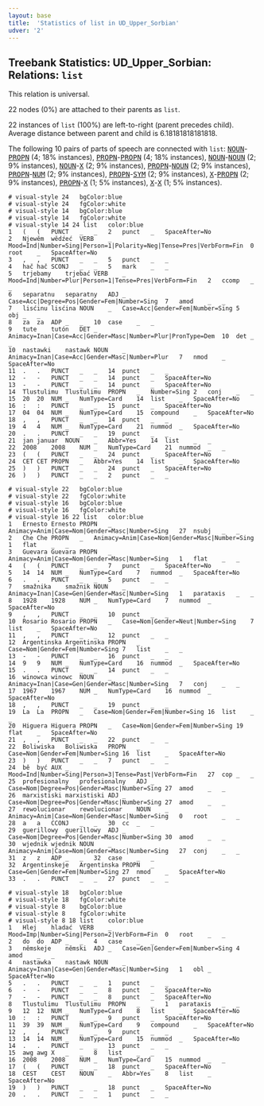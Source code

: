 ```yaml
---
layout: base
title:  'Statistics of list in UD_Upper_Sorbian'
udver: '2'
---
```


## Treebank Statistics: UD_Upper_Sorbian: Relations: `list`

This relation is universal.

22 nodes (0%) are attached to their parents as `list`.

22 instances of `list` (100%) are left-to-right (parent precedes child).
Average distance between parent and child is 6.18181818181818.

The following 10 pairs of parts of speech are connected with `list`: <tt><a href="hsb-pos-NOUN.html">NOUN</a></tt>-<tt><a href="hsb-pos-PROPN.html">PROPN</a></tt> (4; 18% instances), <tt><a href="hsb-pos-PROPN.html">PROPN</a></tt>-<tt><a href="hsb-pos-PROPN.html">PROPN</a></tt> (4; 18% instances), <tt><a href="hsb-pos-NOUN.html">NOUN</a></tt>-<tt><a href="hsb-pos-NOUN.html">NOUN</a></tt> (2; 9% instances), <tt><a href="hsb-pos-NOUN.html">NOUN</a></tt>-<tt><a href="hsb-pos-X.html">X</a></tt> (2; 9% instances), <tt><a href="hsb-pos-PROPN.html">PROPN</a></tt>-<tt><a href="hsb-pos-NOUN.html">NOUN</a></tt> (2; 9% instances), <tt><a href="hsb-pos-PROPN.html">PROPN</a></tt>-<tt><a href="hsb-pos-NUM.html">NUM</a></tt> (2; 9% instances), <tt><a href="hsb-pos-PROPN.html">PROPN</a></tt>-<tt><a href="hsb-pos-SYM.html">SYM</a></tt> (2; 9% instances), <tt><a href="hsb-pos-X.html">X</a></tt>-<tt><a href="hsb-pos-PROPN.html">PROPN</a></tt> (2; 9% instances), <tt><a href="hsb-pos-PROPN.html">PROPN</a></tt>-<tt><a href="hsb-pos-X.html">X</a></tt> (1; 5% instances), <tt><a href="hsb-pos-X.html">X</a></tt>-<tt><a href="hsb-pos-X.html">X</a></tt> (1; 5% instances).


~~~ conllu
# visual-style 24	bgColor:blue
# visual-style 24	fgColor:white
# visual-style 14	bgColor:blue
# visual-style 14	fgColor:white
# visual-style 14 24 list	color:blue
1	(	(	PUNCT	_	_	2	punct	_	SpaceAfter=No
2	Njewěm	wědźeć	VERB	_	Mood=Ind|Number=Sing|Person=1|Polarity=Neg|Tense=Pres|VerbForm=Fin	0	root	_	SpaceAfter=No
3	,	,	PUNCT	_	_	5	punct	_	_
4	hač	hač	SCONJ	_	_	5	mark	_	_
5	trjebamy	trjebać	VERB	_	Mood=Ind|Number=Plur|Person=1|Tense=Pres|VerbForm=Fin	2	ccomp	_	_
6	separatnu	separatny	ADJ	_	Case=Acc|Degree=Pos|Gender=Fem|Number=Sing	7	amod	_	_
7	lisćinu	lisćina	NOUN	_	Case=Acc|Gender=Fem|Number=Sing	5	obj	_	_
8	za	za	ADP	_	_	10	case	_	_
9	tute	tutón	DET	_	Animacy=Inan|Case=Acc|Gender=Masc|Number=Plur|PronType=Dem	10	det	_	_
10	nastawki	nastawk	NOUN	_	Animacy=Inan|Case=Acc|Gender=Masc|Number=Plur	7	nmod	_	SpaceAfter=No
11	.	.	PUNCT	_	_	14	punct	_	_
12	-	-	PUNCT	_	_	14	punct	_	SpaceAfter=No
13	-	-	PUNCT	_	_	14	punct	_	SpaceAfter=No
14	Tlustulimu	Tlustulimu	PROPN	_	Number=Sing	2	conj	_	_
15	20	20	NUM	_	NumType=Card	14	list	_	SpaceAfter=No
16	:	:	PUNCT	_	_	15	punct	_	SpaceAfter=No
17	04	04	NUM	_	NumType=Card	15	compound	_	SpaceAfter=No
18	,	,	PUNCT	_	_	14	punct	_	_
19	4	4	NUM	_	NumType=Card	21	nummod	_	SpaceAfter=No
20	.	.	PUNCT	_	_	19	punct	_	_
21	jan	januar	NOUN	_	Abbr=Yes	14	list	_	_
22	2008	2008	NUM	_	NumType=Card	21	nummod	_	_
23	(	(	PUNCT	_	_	24	punct	_	SpaceAfter=No
24	CET	CET	PROPN	_	Abbr=Yes	14	list	_	SpaceAfter=No
25	)	)	PUNCT	_	_	24	punct	_	SpaceAfter=No
26	)	)	PUNCT	_	_	2	punct	_	_

~~~


~~~ conllu
# visual-style 22	bgColor:blue
# visual-style 22	fgColor:white
# visual-style 16	bgColor:blue
# visual-style 16	fgColor:white
# visual-style 16 22 list	color:blue
1	Ernesto	Ernesto	PROPN	_	Animacy=Anim|Case=Nom|Gender=Masc|Number=Sing	27	nsubj	_	_
2	Che	Che	PROPN	_	Animacy=Anim|Case=Nom|Gender=Masc|Number=Sing	1	flat	_	_
3	Guevara	Guevara	PROPN	_	Animacy=Anim|Case=Nom|Gender=Masc|Number=Sing	1	flat	_	_
4	(	(	PUNCT	_	_	7	punct	_	SpaceAfter=No
5	14	14	NUM	_	NumType=Card	7	nummod	_	SpaceAfter=No
6	.	.	PUNCT	_	_	5	punct	_	_
7	smažnika	smažnik	NOUN	_	Animacy=Inan|Case=Gen|Gender=Masc|Number=Sing	1	parataxis	_	_
8	1928	1928	NUM	_	NumType=Card	7	nummod	_	SpaceAfter=No
9	,	,	PUNCT	_	_	10	punct	_	_
10	Rosario	Rosario	PROPN	_	Case=Nom|Gender=Neut|Number=Sing	7	list	_	SpaceAfter=No
11	,	,	PUNCT	_	_	12	punct	_	_
12	Argentinska	Argentinska	PROPN	_	Case=Nom|Gender=Fem|Number=Sing	7	list	_	_
13	-	-	PUNCT	_	_	16	punct	_	_
14	9	9	NUM	_	NumType=Card	16	nummod	_	SpaceAfter=No
15	.	.	PUNCT	_	_	14	punct	_	_
16	winowca	winowc	NOUN	_	Animacy=Inan|Case=Gen|Gender=Masc|Number=Sing	7	conj	_	_
17	1967	1967	NUM	_	NumType=Card	16	nummod	_	SpaceAfter=No
18	,	,	PUNCT	_	_	19	punct	_	_
19	La	La	PROPN	_	Case=Nom|Gender=Fem|Number=Sing	16	list	_	_
20	Higuera	Higuera	PROPN	_	Case=Nom|Gender=Fem|Number=Sing	19	flat	_	SpaceAfter=No
21	,	,	PUNCT	_	_	22	punct	_	_
22	Boliwiska	Boliwiska	PROPN	_	Case=Nom|Gender=Fem|Number=Sing	16	list	_	SpaceAfter=No
23	)	)	PUNCT	_	_	7	punct	_	_
24	bě	być	AUX	_	Mood=Ind|Number=Sing|Person=3|Tense=Past|VerbForm=Fin	27	cop	_	_
25	profesionalny	profesionalny	ADJ	_	Case=Nom|Degree=Pos|Gender=Masc|Number=Sing	27	amod	_	_
26	marxistiski	marxistiski	ADJ	_	Case=Nom|Degree=Pos|Gender=Masc|Number=Sing	27	amod	_	_
27	rewolucionar	rewolucionar	NOUN	_	Animacy=Anim|Case=Nom|Gender=Masc|Number=Sing	0	root	_	_
28	a	a	CCONJ	_	_	30	cc	_	_
29	guerillowy	guerillowy	ADJ	_	Case=Nom|Degree=Pos|Gender=Masc|Number=Sing	30	amod	_	_
30	wjednik	wjednik	NOUN	_	Animacy=Anim|Case=Nom|Gender=Masc|Number=Sing	27	conj	_	_
31	z	z	ADP	_	_	32	case	_	_
32	Argentinskeje	Argentinska	PROPN	_	Case=Gen|Gender=Fem|Number=Sing	27	nmod	_	SpaceAfter=No
33	.	.	PUNCT	_	_	27	punct	_	_

~~~


~~~ conllu
# visual-style 18	bgColor:blue
# visual-style 18	fgColor:white
# visual-style 8	bgColor:blue
# visual-style 8	fgColor:white
# visual-style 8 18 list	color:blue
1	Hlej	hladać	VERB	_	Mood=Imp|Number=Sing|Person=2|VerbForm=Fin	0	root	_	_
2	do	do	ADP	_	_	4	case	_	_
3	němskeje	němski	ADJ	_	Case=Gen|Gender=Fem|Number=Sing	4	amod	_	_
4	nastawka	nastawk	NOUN	_	Animacy=Inan|Case=Gen|Gender=Masc|Number=Sing	1	obl	_	SpaceAfter=No
5	.	.	PUNCT	_	_	1	punct	_	_
6	-	-	PUNCT	_	_	8	punct	_	SpaceAfter=No
7	-	-	PUNCT	_	_	8	punct	_	SpaceAfter=No
8	Tlustulimu	Tlustulimu	PROPN	_	_	1	parataxis	_	_
9	12	12	NUM	_	NumType=Card	8	list	_	SpaceAfter=No
10	:	:	PUNCT	_	_	9	punct	_	SpaceAfter=No
11	39	39	NUM	_	NumType=Card	9	compound	_	SpaceAfter=No
12	,	,	PUNCT	_	_	9	punct	_	_
13	14	14	NUM	_	NumType=Card	15	nummod	_	SpaceAfter=No
14	.	.	PUNCT	_	_	13	punct	_	_
15	awg	awg	X	_	_	8	list	_	_
16	2008	2008	NUM	_	NumType=Card	15	nummod	_	_
17	(	(	PUNCT	_	_	18	punct	_	SpaceAfter=No
18	CEST	CEST	NOUN	_	Abbr=Yes	8	list	_	SpaceAfter=No
19	)	)	PUNCT	_	_	18	punct	_	SpaceAfter=No
20	.	.	PUNCT	_	_	1	punct	_	_

~~~


